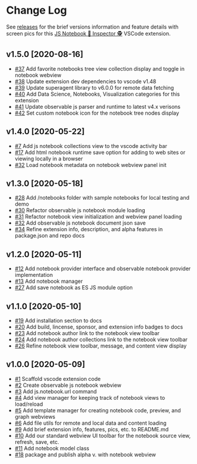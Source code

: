 # Change Log

See [releases](https://github.com/RandomFractals/js-notebook-inspector/releases)
for the brief versions information and feature details with screen pics for this [JS Notebook 📓 Inspector 🕵️](https://marketplace.visualstudio.com/items?itemName=RandomFractalsInc.js-notebook-inspector) VSCode extension.

## v1.5.0 [2020-08-16]

- [#37](https://github.com/RandomFractals/js-notebook-inspector/issues/37)
Add favorite notebooks tree view collection display and toggle in notebook webview
- [#38](https://github.com/RandomFractals/js-notebook-inspector/issues/38)
Update extension dev dependencies to vscode v1.48
- [#39](https://github.com/RandomFractals/js-notebook-inspector/issues/39)
Update superagent library to v6.0.0 for remote data fetching
- [#40](https://github.com/RandomFractals/js-notebook-inspector/issues/40)
Add Data Science, Notebooks, Visualization categories for this extension
- [#41](https://github.com/RandomFractals/js-notebook-inspector/issues/41)
Update observable js parser and runtime to latest v4.x verisons
- [#42](https://github.com/RandomFractals/js-notebook-inspector/issues/42)
Set custom notebook icon for the notebook tree nodes display

## v1.4.0 [2020-05-22]

- [#7](https://github.com/RandomFractals/js-notebook-inspector/issues/7)
Add js notebook collections view to the vscode activity bar
- [#17](https://github.com/RandomFractals/js-notebook-inspector/issues/17)
Add html notebook runtime save option for adding to web sites or viewing locally in a browser
- [#32](https://github.com/RandomFractals/js-notebook-inspector/issues/32)
Load notebook metadata on notebook webview panel init

## v1.3.0 [2020-05-18]

- [#28](https://github.com/RandomFractals/js-notebook-inspector/issues/28)
Add /notebooks folder with sample notebooks for local testing and demo
- [#30](https://github.com/RandomFractals/js-notebook-inspector/issues/30)
Refactor observable js notebook module loading
- [#31](https://github.com/RandomFractals/js-notebook-inspector/issues/31)
Refactor notebook view initialization and webview panel loading
- [#32](https://github.com/RandomFractals/js-notebook-inspector/issues/32)
Add observable js notebook document json save
- [#34](https://github.com/RandomFractals/js-notebook-inspector/issues/34)
Refine extension info, description, and alpha features in package.json and repo docs

## v1.2.0 [2020-05-11]

- [#12](https://github.com/RandomFractals/js-notebook-inspector/issues/12)
Add notebook provider interface and observable notebook provider implementation
- [#13](https://github.com/RandomFractals/js-notebook-inspector/issues/13)
Add notebook manager
- [#27](https://github.com/RandomFractals/js-notebook-inspector/issues/27)
Add save notebook as ES JS module option

## v1.1.0 [2020-05-10]

- [#19](https://github.com/RandomFractals/js-notebook-inspector/issues/19)
Add installation section to docs
- [#20](https://github.com/RandomFractals/js-notebook-inspector/issues/20)
Add build, lincense, sponsor, and extension info badges to docs
- [#23](https://github.com/RandomFractals/js-notebook-inspector/issues/23)
Add notebook author link to the notebook view toolbar
- [#24](https://github.com/RandomFractals/js-notebook-inspector/issues/24)
Add notebook author collections link to the notebook view toolbar
- [#26](https://github.com/RandomFractals/js-notebook-inspector/issues/26)
Refine notebook view toolbar, message, and content view display

## v1.0.0 [2020-05-09]

- [#1](https://github.com/RandomFractals/js-notebook-inspector/issues/1)
Scaffold vscode extension code
- [#2](https://github.com/RandomFractals/js-notebook-inspector/issues/2)
Create observable js notebook webview
- [#3](https://github.com/RandomFractals/js-notebook-inspector/issues/3)
Add js.notebook.url command
- [#4](https://github.com/RandomFractals/js-notebook-inspector/issues/4)
Add view manager for keeping track of notebook views to load/reload
- [#5](https://github.com/RandomFractals/js-notebook-inspector/issues/5)
Add template manager for creating notebook code, preview, and graph webviews
- [#6](https://github.com/RandomFractals/js-notebook-inspector/issues/6)
Add file utils for remote and local data and content loading
- [#9](https://github.com/RandomFractals/js-notebook-inspector/issues/9)
Add brief extension info, features, pics, etc. to README.md
- [#10](https://github.com/RandomFractals/js-notebook-inspector/issues/10)
Add our standard webview UI toolbar for the notebook source view, refresh, save, etc.
- [#11](https://github.com/RandomFractals/js-notebook-inspector/issues/11)
Add notebook model class
- [#18](https://github.com/RandomFractals/js-notebook-inspector/issues/18)
package and publish alpha v. with notebook webview

